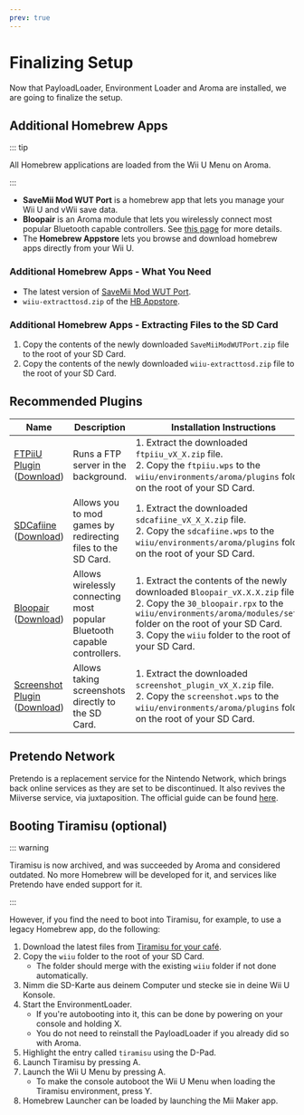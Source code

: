 ```yaml
---
prev: true
---
```


# Finalizing Setup

Now that PayloadLoader, Environment Loader and Aroma are installed, we are going to finalize the setup.

## Additional Homebrew Apps

::: tip

All Homebrew applications are loaded from the Wii U Menu on Aroma.

:::

- **SaveMii Mod WUT Port** is a homebrew app that lets you manage your Wii U and vWii save data.
- **Bloopair** is an Aroma module that lets you wirelessly connect most popular Bluetooth capable controllers. See [this page](https://gbatemp.net/threads/bloopair-connect-controllers-from-other-consoles-natively.594289/) for more details.
- The **Homebrew Appstore** lets you browse and download homebrew apps directly from your Wii U.

### Additional Homebrew Apps - What You Need

- The latest version of [SaveMii Mod WUT Port](https://wiiu.cdn.fortheusers.org/zips/SaveMiiModWUTPort.zip).
- `wiiu-extracttosd.zip` of the [HB Appstore](https://github.com/fortheusers/hb-appstore/releases/).

### Additional Homebrew Apps - Extracting Files to the SD Card

1. Copy the contents of the newly downloaded `SaveMiiModWUTPort.zip` file to the root of your SD Card.
2. Copy the contents of the newly downloaded `wiiu-extracttosd.zip` file to the root of your SD Card.

## Recommended Plugins

| Name                                                                                                                                                  | Description                                                                              | Installation Instructions                                                                                                                                                                                                                                                                                                                                       |
| ----------------------------------------------------------------------------------------------------------------------------------------------------- | ---------------------------------------------------------------------------------------- | --------------------------------------------------------------------------------------------------------------------------------------------------------------------------------------------------------------------------------------------------------------------------------------------------------------------------------------------------------------- |
| [FTPiiU Plugin](https://github.com/wiiu-env/ftpiiu_plugin/) ([Download](https://github.com/wiiu-env/ftpiiu_plugin/releases))       | Runs a FTP server in the background.                                     | 1. Extract the downloaded `ftpiiu_vX_X.zip` file. <br> 2. Copy the `ftpiiu.wps` to the `wiiu/environments/aroma/plugins` folder on the root of your SD Card.                                                                                                                                   |
| [SDCafiine](https://github.com/wiiu-env/sdcafiine_plugin/) ([Download](https://github.com/wiiu-env/sdcafiine_plugin/releases))     | Allows you to mod games by redirecting files to the SD Card.             | 1. Extract the downloaded `sdcafiine_vX_X_X.zip` file. <br> 2. Copy the `sdcafiine.wps` to the `wiiu/environments/aroma/plugins` folder on the root of your SD Card.                                                                                                                           |
| [Bloopair](https://github.com/GaryOderNichts/Bloopair/) ([Download](https://github.com/GaryOderNichts/Bloopair/releases))          | Allows wirelessly connecting most popular Bluetooth capable controllers. | 1. Extract the contents of the newly downloaded `Bloopair_vX.X.X.zip` file. <br> 2. Copy the `30_bloopair.rpx` to the `wiiu/environments/aroma/modules/setup/` folder on the root of your SD Card. <br> 3. Copy the `wiiu` folder to the root of your SD Card. |
| [Screenshot Plugin](https://github.com/wiiu-env/ScreenshotWUPS/) ([Download](https://github.com/wiiu-env/ScreenshotWUPS/releases)) | Allows taking screenshots directly to the SD Card.                       | 1. Extract the downloaded `screenshot_plugin_vX_X.zip` file. <br> 2. Copy the `screenshot.wps` to the `wiiu/environments/aroma/plugins` folder on the root of your SD Card.                                                                                                                    |

## Pretendo Network

Pretendo is a replacement service for the Nintendo Network, which brings back online services as they are set to be discontinued. It also revives the Miiverse service, via juxtaposition. The official guide can be found [here](https://pretendo.network/docs/install/wiiu).

## Booting Tiramisu (optional)

::: warning

Tiramisu is now archived, and was succeeded by Aroma and considered outdated. No more Homebrew will be developed for it, and services like Pretendo have ended support for it.

:::

However, if you find the need to boot into Tiramisu, for example, to use a legacy Homebrew app, do the following:

1. Download the latest files from [Tiramisu for your café](https://tiramisu.foryour.cafe).
2. Copy the `wiiu` folder to the root of your SD Card.
    - The folder should merge with the existing `wiiu` folder if not done automatically.
3. Nimm die SD-Karte aus deinem Computer und stecke sie in deine Wii U Konsole.
4. Start the EnvironmentLoader.
    - If you're autobooting into it, this can be done by powering on your console and holding X.
    - You do not need to reinstall the PayloadLoader if you already did so with Aroma.
5. Highlight the entry called `tiramisu` using the D-Pad.
6. Launch Tiramisu by pressing A.
7. Launch the Wii U Menu by pressing A.
    - To make the console autoboot the Wii U Menu when loading the Tiramisu environment, press Y.
8. Homebrew Launcher can be loaded by launching the Mii Maker app.
